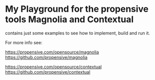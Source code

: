 # My Playground for the propensive tools Magnolia and Contextual

contains just some examples to see how to implement, build and run it.

For more info see:

https://propensive.com/opensource/magnolia<br/>
https://github.com/propensive/magnolia

https://propensive.com/opensource/contextual<br/>
https://github.com/propensive/contextual
